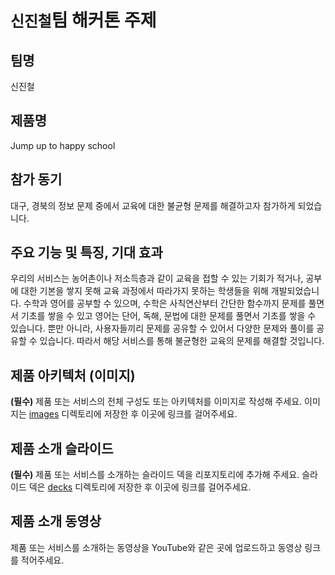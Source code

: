 # `신진철`팀 해커톤 주제

## 팀명

신진철

## 제품명

Jump up to happy school

## 참가 동기

대구, 경북의 정보 문제 중에서 교육에 대한 불균형 문제를 해결하고자 참가하게 되었습니다.

## 주요 기능 및 특징, 기대 효과

우리의 서비스는 농어촌이나 저소득층과 같이 교육을 접할 수 있는 기회가 적거나, 공부에 대한 기본을 쌓지 못해 교육 과정에서 따라가지 못하는 학생들을 위해 개발되었습니다. 수학과 영어를 공부할 수 있으며, 수학은 사칙연산부터 간단한 함수까지 문제를 풀면서 기초를 쌓을 수 있고 영어는 단어, 독해, 문법에 대한 문제를 풀면서 기초를 쌓을 수 있습니다. 뿐만 아니라, 사용자들끼리 문제를 공유할 수 있어서 다양한 문제와 풀이를 공유할 수 있습니다. 따라서 해당 서비스를 통해 불균형한 교육의 문제를 해결할 것입니다.

## 제품 아키텍처 (이미지)

**(필수)** 제품 또는 서비스의 전체 구성도 또는 아키텍처를 이미지로 작성해 주세요. 이미지는 [images](./images) 디렉토리에 저장한 후 이곳에 링크를 걸어주세요.

## 제품 소개 슬라이드

**(필수)** 제품 또는 서비스를 소개하는 슬라이드 덱을 리포지토리에 추가해 주세요. 슬라이드 덱은 [decks](./decks) 디렉토리에 저장한 후 이곳에 링크를 걸어주세요.

## 제품 소개 동영상

제품 또는 서비스를 소개하는 동영상을 YouTube와 같은 곳에 업로드하고 동영상 링크를 적어주세요.
